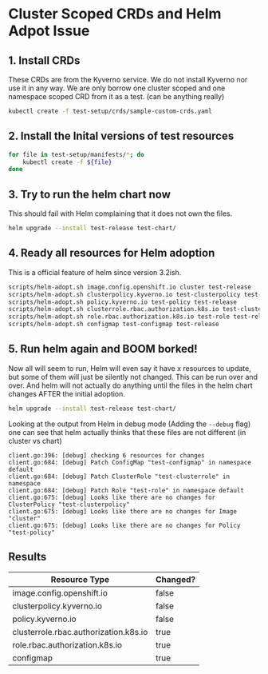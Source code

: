 # Cluster Scoped CRDs and Helm Adpot Issue

## 1. Install CRDs
These CRDs are from the Kyverno service. We do not install Kyverno nor use it in any way.
We are only borrow one cluster scoped and one namespace scoped CRD from it as a test. (can be anything really)

```bash
kubectl create -f test-setup/crds/sample-custom-crds.yaml
```

## 2. Install the Inital versions of test resources

```bash
for file in test-setup/manifests/*; do
    kubectl create -f ${file}
done
```

## 3. Try to run the helm chart now
This should fail with Helm complaining that it does not own the files.

```bash
helm upgrade --install test-release test-chart/
```

## 4. Ready all resources for Helm adoption
This is a official feature of helm since version 3.2ish.

```bash
scripts/helm-adopt.sh image.config.openshift.io cluster test-release
scripts/helm-adopt.sh clusterpolicy.kyverno.io test-clusterpolicy test-release
scripts/helm-adopt.sh policy.kyverno.io test-policy test-release
scripts/helm-adopt.sh clusterrole.rbac.authorization.k8s.io test-clusterrole test-release
scripts/helm-adopt.sh role.rbac.authorization.k8s.io test-role test-release
scripts/helm-adopt.sh configmap test-configmap test-release
```

## 5. Run helm again and BOOM borked!
Now all will seem to run, Helm will even say it have x resources to update, but some of them
will just be silently not changed. This can be run over and over. And helm will not actually do
anything until the files in the helm chart changes AFTER the initial adoption.

```bash
helm upgrade --install test-release test-chart/
```

Looking at the output from Helm in debug mode (Adding the `--debug` flag) one can see that helm actually thinks that these files are not different (in cluster vs chart)

```
client.go:396: [debug] checking 6 resources for changes
client.go:684: [debug] Patch ConfigMap "test-configmap" in namespace default
client.go:684: [debug] Patch ClusterRole "test-clusterrole" in namespace
client.go:684: [debug] Patch Role "test-role" in namespace default
client.go:675: [debug] Looks like there are no changes for ClusterPolicy "test-clusterpolicy"
client.go:675: [debug] Looks like there are no changes for Image "cluster"
client.go:675: [debug] Looks like there are no changes for Policy "test-policy"
```

## Results
| Resource Type | Changed? |
|---|---|
| image.config.openshift.io | false |
| clusterpolicy.kyverno.io  | false |
| policy.kyverno.io         | false |
| clusterrole.rbac.authorization.k8s.io | true |
| role.rbac.authorization.k8s.io | true |
| configmap | true |
